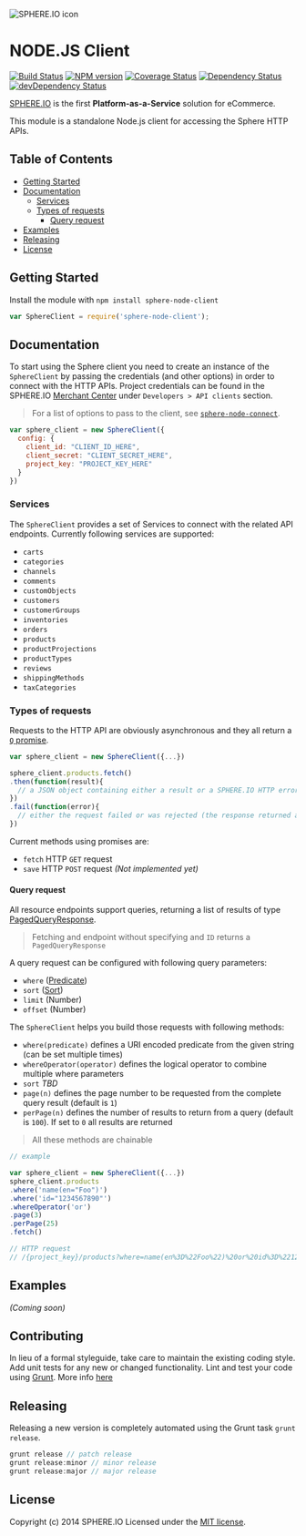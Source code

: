 ![SPHERE.IO icon](https://admin.sphere.io/assets/images/sphere_logo_rgb_long.png)

# NODE.JS Client

[![Build Status](https://secure.travis-ci.org/sphereio/sphere-node-client.png?branch=master)](http://travis-ci.org/sphereio/sphere-node-client) [![NPM version](https://badge.fury.io/js/sphere-node-client.png)](http://badge.fury.io/js/sphere-node-client) [![Coverage Status](https://coveralls.io/repos/sphereio/sphere-node-client/badge.png?branch=master)](https://coveralls.io/r/sphereio/sphere-node-client?branch=master) [![Dependency Status](https://david-dm.org/sphereio/sphere-node-client.png?theme=shields.io)](https://david-dm.org/sphereio/sphere-node-client) [![devDependency Status](https://david-dm.org/sphereio/sphere-node-client/dev-status.png?theme=shields.io)](https://david-dm.org/sphereio/sphere-node-client#info=devDependencies)

[SPHERE.IO](http://sphere.io/) is the first **Platform-as-a-Service** solution for eCommerce.

This module is a standalone Node.js client for accessing the Sphere HTTP APIs.

## Table of Contents
* [Getting Started](#getting-started)
* [Documentation](#documentation)
  * [Services](#services)
  * [Types of requests](#types-of-requests)
    * [Query request](#query-request)
* [Examples](#examples)
* [Releasing](#releasing)
* [License](#license)


## Getting Started
Install the module with `npm install sphere-node-client`

```javascript
var SphereClient = require('sphere-node-client');
```

## Documentation
To start using the Sphere client you need to create an instance of the `SphereClient` by passing the credentials (and other options) in order to connect with the HTTP APIs. Project credentials can be found in the SPHERE.IO [Merchant Center](https://admin.sphere.io/) under `Developers > API clients` section.

> For a list of options to pass to the client, see [`sphere-node-connect`](https://github.com/emmenko/sphere-node-connect#documentation).

```javascript
var sphere_client = new SphereClient({
  config: {
    client_id: "CLIENT_ID_HERE",
    client_secret: "CLIENT_SECRET_HERE",
    project_key: "PROJECT_KEY_HERE"
  }
})
```

### Services
The `SphereClient` provides a set of Services to connect with the related API endpoints. Currently following services are supported:

- `carts`
- `categories`
- `channels`
- `comments`
- `customObjects`
- `customers`
- `customerGroups`
- `inventories`
- `orders`
- `products`
- `productProjections`
- `productTypes`
- `reviews`
- `shippingMethods`
- `taxCategories`

### Types of requests
Requests to the HTTP API are obviously asynchronous and they all return a [`Q` promise](https://github.com/kriskowal/q).

```javascript
var sphere_client = new SphereClient({...})

sphere_client.products.fetch()
.then(function(result){
  // a JSON object containing either a result or a SPHERE.IO HTTP error
})
.fail(function(error){
  // either the request failed or was rejected (the response returned an error)
})
```

Current methods using promises are:

- `fetch` HTTP `GET` request
- `save` HTTP `POST` request _(Not implemented yet)_


#### Query request
All resource endpoints support queries, returning a list of results of type [PagedQueryResponse](http://commercetools.de/dev/http-api.html#paged-query-response).

> Fetching and endpoint without specifying and `ID` returns a `PagedQueryResponse`

A query request can be configured with following query parameters:

- `where` ([Predicate](http://commercetools.de/dev/http-api.html#predicates))
- `sort` ([Sort](http://commercetools.de/dev/http-api.html#sorting))
- `limit` (Number)
- `offset` (Number)

The `SphereClient` helps you build those requests with following methods:

- `where(predicate)` defines a URI encoded predicate from the given string (can be set multiple times)
- `whereOperator(operator)` defines the logical operator to combine multiple where parameters
- `sort` _TBD_
- `page(n)` defines the page number to be requested from the complete query result (default is `1`)
- `perPage(n)` defines the number of results to return from a query (default is `100`). If set to `0` all results are returned

> All these methods are chainable

```javascript
// example

var sphere_client = new SphereClient({...})
sphere_client.products
.where('name(en="Foo")')
.where('id="1234567890"')
.whereOperator('or')
.page(3)
.perPage(25)
.fetch()

// HTTP request
// /{project_key}/products?where=name(en%3D%22Foo%22)%20or%20id%3D%221234567890%22&limit=25&offset=50
```


## Examples
_(Coming soon)_

## Contributing
In lieu of a formal styleguide, take care to maintain the existing coding style. Add unit tests for any new or changed functionality. Lint and test your code using [Grunt](http://gruntjs.com/).
More info [here](CONTRIBUTING.md)

## Releasing
Releasing a new version is completely automated using the Grunt task `grunt release`.

```javascript
grunt release // patch release
grunt release:minor // minor release
grunt release:major // major release
```

## License
Copyright (c) 2014 SPHERE.IO
Licensed under the [MIT license](LICENSE-MIT).
